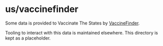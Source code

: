 # us/vaccinefinder

Some data is provided to Vaccinate The States by [VaccineFinder](https://vaccinefinder.org/).

Tooling to interact with this data is maintained elsewhere. This directory is
kept as a placeholder.
